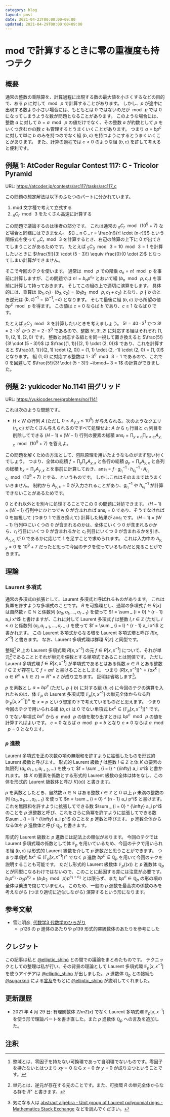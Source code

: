 ```yaml
---
category: blog
layout: post
date: 2021-04-23T00:00:00+09:00
updated: 2021-04-29T00:00:00+09:00
---
```


# mod で計算するときに零の重複度も持つテク

## 概要

通常の整数の乗除算を、計算過程に出現する数の最大値を小さくするなどの目的で、ある $p$ に対して $\bmod~ p$ で計算することがあります。
しかし、$p$ が途中に出現する数より小さい場合には、もともとは $0$ ではないのだが $\bmod~ p$ では $0$ になってしまうような数が問題となることがあります。
このような場合には、整数 $a$ に対して $b = a ~\bmod~ p$ の値だけでなく、その整数 $a$ が約数として $p$ をいくつ含むかの数 $c$ も管理するとうまくいくことがあります。
つまり $a = b p^c$ に対して単に $b$ のみを持つのでなく組 $(b, c)$ を持つようにするとうまくいくことがあります。
また、計算の過程では $c \lt 0$ のような組 $(b, c)$ を許して考えると便利です。


## 例題 1: AtCoder Regular Contest 117: C - Tricolor Pyramid

URL: <https://atcoder.jp/contests/arc117/tasks/arc117_c>

この問題の想定解法は以下のふたつのパートに分かれています。

1.  mod 文字種で考えて立式する
2.  ${} _ n C _ r ~\bmod~ 3$ をたくさん高速に計算する

この問題で議論するのは後者の部分です。
これは通常の ${} _ n C _ r ~\bmod~ (10^9+7)$ など場合と同様にはできません。
${} _ n C _ r = \frac{n!}{r! \cdot (n-r)!}$ という関係式を使って ${} _ n C _ r ~\bmod~ 3$ を計算するとき、右辺の除算の上下に $0$ が出てきてしまうことがあるためです。
たとえば ${} _ 5 C _ 3 ~\bmod~ 3 = 10 ~\bmod~ 3 = 1$ を計算したいときに $\frac{5!}{3! \cdot (5 - 3)!} \equiv \frac{0}{0 \cdot 2}$ となってしまい計算ができません。

そこで今回のテクを使います。
通常は $\bmod~ p$ での階乗 $a_n = n! ~\bmod~ p$ を事前に計算しますが、この問題では $n! = b_n p^{c_n}$ とおいて組 $(b_n ~\bmod~ p, c_n)$ を事前に計算して持っておきます。
そしてこの組の上で適切に演算をします。
具体的には、乗算は $(b_1, c_1) \cdot (b_2, c_2) = (b_1 b_2 ~\bmod~ p, c_1 + c_2)$ となり、$p \nmid b$ のとき逆元は $(b, c)^{-1} = (b^{-1}, - c)$ となります。
そして最後に組 $(b, c)$ から所望の値 $b p^c ~\bmod~ p$ を得ます。
この値は $c = 0$ ならば $b$ であり、$c \ge 1$ ならば $0$ です。

たとえば ${} _ 5 C _ 3  ~\bmod~ 3$ を計算したいときを考えましょう。
$5! = 40 \cdot 3^1$ かつ $3! = 2 \cdot 3^1$ かつ $2! = 2 \cdot 3^0$ であるので、整数 $5!, 3!, 2!$ に対応する組はそれぞれ $(1, 1), (2, 1), (2, 0)$ です。
整数と対応する組とを同一視して置き換えると $\frac{5!}{3! \cdot (5 - 3)!}$ は $\frac{(1, 1)}{(2, 1) \cdot (2, 0)}$ であり、これを計算すると $\frac{(1, 1)}{(2, 1) \cdot (2, 0)} = (1, 1) \cdot (2, -1) \cdot (2, 0) = (1, 0)$ となります。
組 $(1, 0)$ に対応する整数は $1 \cdot 3^0 ~\bmod~ 3 = 1$ であるので、これで $0$ を回避して $\frac{5!}{3! \cdot (5 - 3)!} ~\bmod~ 3 = 1$ の計算ができました。

## 例題 2: yukicoder No.1141 田グリッド

URL: <https://yukicoder.me/problems/no/1141>

これは次のような問題です。

-   $H \times W$ の行列 $A$ (ただし $0 \le A _ {y, x} \le 10^9$) が与えられる。次のようなクエリ $(r_i, c_i)$ がたくさん与えられるのですべて処理せよ: $A$ から $r_i$ 行目と $c_i$ 列目を削除してできる $(H - 1) \times (W - 1)$ 行列の要素の総積 $\mathrm{ans} _ i = \prod _ {y \ne r_i} \prod _ {x \ne c_i} A _ {y, x} ~\bmod~ (10^9+7)$ を答えよ。

この問題を解くための方法として、包除原理を用いたようなものがまず思い付くでしょう。
つまり、全体の総積 $f = \prod _ y \prod _ x A _ {y, x}$ と各行の総積 $g_y = \prod _ x A _ {y, x}$ と各列の総積 $h_x = \prod _ y A _ {y, x}$ とを事前に計算しておき、$\mathrm{ans} _ i = f \cdot g _ {r_i} ^ {-1} \cdot h _ {c_i} ^ {-1} \cdot A _ {r_i, c_i} ~\bmod~ (10^9+7)$ とする、というものです。
しかしこれはそのままではうまくいきません。
制約から $A _ {y, x} = 0$ が入力されることがあり、$g _ {r_i} ^ {-1}$ や $h _ {c_i} ^ {-1}$ が計算できないことがあるためです。

$0$ とそれ以外とを別々に処理することでこの $0$ の問題に対処できます。
$(H - 1) \times (W - 1)$ 行列中にひとつでも $0$ が含まれれば $\mathrm{ans} _ i = 0$ であり、そうでなければ $0$ を無視して (つまり $1$ で置き換えて) 計算した結果が $\mathrm{ans} _ i$ です。
$(H - 1) \times (W - 1)$ 行列中にいくつの $0$ が含まれるのかは、全体にいくつ $0$ が含まれるかから、$r_i$ 行目にいくつ $0$ が含まれるかと $c_i$ 列目にいくつ $0$ が含まれるかを引き、$A _ {r_i, c_i}$ が $0$ であるかに応じて $1$ を足すことで求められます。
これは入力中の $A _ {y, x} = 0$ を $10^9 + 7$ だったと思って今回のテクを使っているものだと見ることができます。


## 理論

### Laurent 多項式

通常の多項式の拡張として、Laurent 多項式と呼ばれるものがあります。
これは負冪を許すような多項式のことです。
$R$ を可換環とし、通常の多項式 $f \in R \lbrack x \rbrack$ は自然数 $r \in \mathbb{N}$ と係数列 $(a_0, a _ 1, \dots, a _ {r - 1})$ を使って $f = \sum _ {i = 0} ^ {r - 1} a_i x^i$ と書けますが、これに対して Laurent 多項式 $f$ は整数 $l, r \in \mathbb{Z}$ (ただし $l \le r$) と係数列 $(a_l, a _ {l + 1}, \dots, a _ {r - 1})$ を使って $f = \sum _ {i = l} ^ {r - 1} a_i x^i$ と書かれます。
この Laurent 多項式からなる環を Laurent 多項式環と呼び $R \lbrack x, x^{-1} \rbrack$ と書きます。
なお、Laurent 多項式環は群環 $R \lbrack \mathbb{Z} \rbrack$ と同型です。

整域[^domain] $R$ 上の Laurent 多項式環 $R \lbrack x, x^{-1} \rbrack$ の元 $f \in R \lbrack x, x^{-1} \rbrack$ について、それが単元[^unit]であることとそれが単元を係数とする単項式であることは同値です。
ただし Laurent 多項式環 $f \in R \lbrack x, x^{-1} \rbrack$ が単項式であるとはある係数 $a \in R$ とある整数 $i \in \mathbb{Z}$ が存在して $f = a x^i$ と書けることとします。
つまり $(R \lbrack x, x^{-1} \rbrack)^{\times} = \lbrace a x^k \mid a \in R^{\times} \wedge k \in \mathbb{Z} \rbrace \simeq R^{\times} \times \mathbb{Z}$ が成り立ちます。
証明は省略します[^proof]。

$p$ を素数とし $a = b p^c$ (ただし $p \nmid b$) に対する組 $(b, c)$ に今回のテクの演算を入れたものは、体 $\mathbb{F} _ p$ の Laurent 多項式環 $\mathbb{F} _ p \lbrack x, x^{-1} \rbrack$ の単元全体からなる群 $(\mathbb{F} _ p\lbrack x, x^{-1} \rbrack)^{\times}$ を $x = p$ という想定の下で考えているものだと思えます。
つまり今回のテクで用いられる組 $(b, c)$ は $0$ でない単項式 $b x^c \in (\mathbb{F} _ p\lbrack x, x^{-1} \rbrack)^{\times}$ です。
$0$ でない単項式 $b x^c$ から $a ~\bmod~ p$ の値を取り出すときは $b p^c ~\bmod~ p$ の値を計算すればよいです。
$c = 0$ ならば $a ~\bmod~ p = b$ となり $c \ne 0$ ならば $a ~\bmod~ p = 0$ となります。


### $p$ 進数

Laurent 多項式を正の次数の項の無限和を許すように拡張したものを形式的 Laurent 級数と呼びます。
形式的 Laurent 級数 $f$ は整数 $l \in \mathbb{Z}$ と体 $K$ の要素の無限列 $(a_l, a _ {l+1}, a _ {l+2}, \dots)$ を使って $f = \sum _ {i = l} ^ {\infty} a_i x^i$ と書かれます。
体 $K$ の要素を係数とする形式的 Laurent 級数の全体は体をなし、この体を形式的 Laurent 級数体と呼び $K((x))$ と書きます。

$p$ を素数としたとき、自然数 $n \in \mathbb{N}$ はある整数 $r \in \mathbb{Z}$ と $0$ 以上 $p$ 未満の整数の列 $(a_0, a_1, \dots, a _ {n-1})$ を使って $n = \sum _ {i = 0} ^ {n - 1} a_i p^i$ と書けます。
これを無限和を許すように拡張してできる数 $\sum _ {i = 0} ^ {\infty} a_i p^i$ のことを $p$ 進整数と呼び、これをさらに負冪を許すように拡張してできる数 $\sum _ {i = l} ^ {\infty} a_i p^i$ のことを $p$ 進数と呼びます。
$p$ 進数全体からなる体を $p$ 進数体と呼び $\mathbb{Q} _ p$ と書きます。

形式的 Laurent 級数と $p$ 進数には記法上の類似があります。
今回のテクでは Laurent 多項式環の係数として体 $\mathbb{F} _ p$ を用いているため、今回のテクで用いられる組 $(b, c)$ は形式的 Laurent 級数を介して $p$ 進数だと思うことができます。
つまり単項式 $b x^c \in (\mathbb{F} _ p\lbrack x, x^{-1} \rbrack)^{\times}$ でなく $p$ 進数 $b p^c \in \mathbb{Q} _ p$ を用いて今回のテクを説明することも可能です。
ただし形式的 Laurent 級数体 $\mathbb{F} _ p ((x))$ と $p$ 進数体 $\mathbb{Q} _ p$ とが同型になるわけではないので、このことに起因する差には注意が必要です。
$b_1 p^{c_1} \cdot b_2 p^{c_2} = (b_1 b_2 ~\bmod~ p) p^{c_1 + c_2}$ とは限らず、また $b p^c \in \mathbb{Q} _ p$ の形の項の全体は乗法で閉じていません。
このため、一般の $p$ 進数を最高次の係数のみを考えながら (つまり適切に近似しながら) 演算するという形になります。


## 参考文献

-   雪江明彦, [代数学3 代数学のひろがり](https://www.amazon.co.jp/dp/4535786615)
    -   p126 の $p$ 進体のあたりや p139 形式的冪級数体のあたりを参考にした


## クレジット

この記事は私と [@elliptic_shiho](https://twitter.com/elliptic_shiho) との間での議論をまとめたものです。
テクニックとしての整理は私が行い、その背景の理論として Laurent 多項式環 $\mathbb{F} _ p \lbrack x, x^{-1} \rbrack$ を使うアイデアは [@elliptic_shiho](https://twitter.com/elliptic_shiho) が出しました。
$p$ 進数体 $\mathbb{Q} _ p$ との接続も [@sugarknri](https://twitter.com/sugarknri) による[言及](https://twitter.com/sugarknri/status/1385421416825163778)をもとに [@elliptic_shiho](https://twitter.com/elliptic_shiho) が説明してくれました。


## 更新履歴

-   2021 年 4 月 29 日: 有理関数体 $\mathbb{Z}/m\mathbb{Z}(x)$ でなく Laurent 多項式環 $\mathbb{F} _ p \lbrack x, x^{-1} \rbrack$ を使う形で理論パートを書き直した。また $p$ 進数体 $\mathbb{Q} _ p$ への言及を追加した。


## 注釈

[^domain]: 整域とは、零因子を持たない可換環であって自明環でないものです。零因子を持たないとはつまり $xy = 0$ なら $x = 0$ か $y = 0$ が成り立つということです。
[^unit]: 単元とは、逆元が存在する元のことです。また、可換環 $R$ の単元全体からなる群を $R^{\times}$ と書きます。
[^proof]: 気になる人は [abstract algebra - Unit group of Laurent polynomial rings - Mathematics Stack Exchange](https://math.stackexchange.com/questions/1423274/unit-group-of-laurent-polynomial-rings) などを読んでください。
